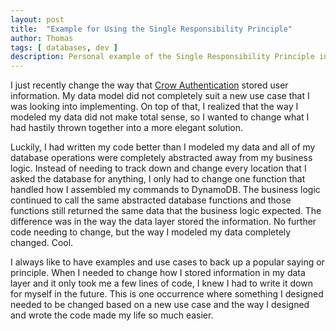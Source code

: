 ```yaml
---
layout: post
title:  "Example for Using the Single Responsibility Principle"
author: Thomas
tags: [ databases, dev ]
description: Personal example of the Single Responsibility Principle in action
---
```


I just recently change the way that [Crow Authentication](https://crowauth.thomasstep.com) stored user information. My data model did not completely suit a new use case that I was looking into implementing. On top of that, I realized that the way I modeled my data did not make total sense, so I wanted to change what I had hastily thrown together into a more elegant solution.

Luckily, I had written my code better than I modeled my data and all of my database operations were completely abstracted away from my business logic. Instead of needing to track down and change every location that I asked the database for anything, I only had to change one function that handled how I assembled my commands to DynamoDB. The business logic continued to call the same abstracted database functions and those functions still returned the same data that the business logic expected. The difference was in the way the data layer stored the information. No further code needing to change, but the way I modeled my data completely changed. Cool.

I always like to have examples and use cases to back up a popular saying or principle. When I needed to change how I stored information in my data layer and it only took me a few lines of code, I knew I had to write it down for myself in the future. This is one occurrence where something I designed needed to be changed based on a new use case and the way I designed and wrote the code made my life so much easier.
